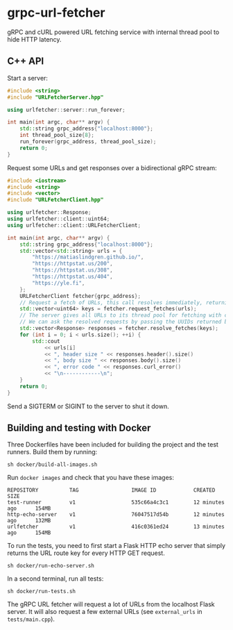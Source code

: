 # grpc-url-fetcher

gRPC and cURL powered URL fetching service with internal thread pool to hide HTTP latency.

## C++ API

Start a server:
```c++
#include <string>
#include "URLFetcherServer.hpp"

using urlfetcher::server::run_forever;

int main(int argc, char** argv) {
    std::string grpc_address{"localhost:8000"};
    int thread_pool_size{8};
    run_forever(grpc_address, thread_pool_size);
    return 0;
}
```

Request some URLs and get responses over a bidirectional gRPC stream:
```c++
#include <iostream>
#include <string>
#include <vector>
#include "URLFetcherClient.hpp"

using urlfetcher::Response;
using urlfetcher::client::uint64;
using urlfetcher::client::URLFetcherClient;

int main(int argc, char** argv) {
    std::string grpc_address{"localhost:8000"};
    std::vector<std::string> urls = {
        "https://matiaslindgren.github.io/",
        "https://httpstat.us/200",
        "https://httpstat.us/308",
        "https://httpstat.us/404",
        "https://yle.fi",
    };
    URLFetcherClient fetcher{grpc_address};
    // Request a fetch of URLs, this call resolves immediately, returning a list of keys
    std::vector<uint64> keys = fetcher.request_fetches(urls);
    // The server gives all URLs to its thread pool for fetching with cURL
    // We can ask the resolved requests by passing the UUIDs returned by the server
    std::vector<Response> responses = fetcher.resolve_fetches(keys);
    for (int i = 0; i < urls.size(); ++i) {
        std::cout
            << urls[i]
            << ", header size " << responses.header().size()
            << ", body size " << responses.body().size()
            << ", error code " << responses.curl_error()
            << "\n------------\n";
    }
    return 0;
}
```

Send a SIGTERM or SIGINT to the server to shut it down.


## Building and testing with Docker

Three Dockerfiles have been included for building the project and the test runners.
Build them by running:
```
sh docker/build-all-images.sh
```
Run `docker images` and check that you have these images:
```
REPOSITORY          TAG                 IMAGE ID            CREATED             SIZE
test-runner         v1                  535c66a4c3c1        12 minutes ago      154MB
http-echo-server    v1                  76047517d54b        12 minutes ago      132MB
urlfetcher          v1                  416c0361ed24        13 minutes ago      154MB
```
To run the tests, you need to first start a Flask HTTP echo server that simply returns the URL route key for every HTTP GET request.
```
sh docker/run-echo-server.sh
```
In a second terminal, run all tests:
```
sh docker/run-tests.sh
```
The gRPC URL fetcher will request a lot of URLs from the localhost Flask server.
It will also request a few external URLs (see `external_urls` in `tests/main.cpp`).
